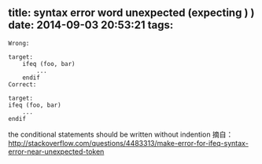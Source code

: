 title: syntax error word unexpected (expecting ) )
date: 2014-09-03 20:53:21
tags:
---
```
Wrong:

target:
    ifeq (foo, bar)
        ...
    endif
Correct:

target:
ifeq (foo, bar)
    ...
endif
```
the conditional statements should be written without indention
摘自：http://stackoverflow.com/questions/4483313/make-error-for-ifeq-syntax-error-near-unexpected-token
